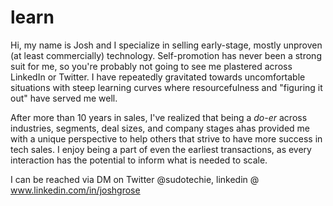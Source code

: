# learn
Hi, my name is Josh and I specialize in selling early-stage, mostly unproven (at least commercially) technology. Self-promotion has never been a strong suit for me, so you're probably not going to see me plastered across LinkedIn or Twitter. I have repeatedly gravitated towards uncomfortable situations with steep learning curves where resourcefulness and "figuring it out" have served me well. 

After more than 10 years in sales, I've realized that being a *do-er* across industries, segments, deal sizes, and company stages ahas provided me with a unique perspective to help others that strive to have more success in tech sales. I enjoy being a part of even the earliest transactions, as every interaction has the potential to inform what is needed to scale. 

I can be reached via DM on Twitter @sudotechie, linkedin @ www.linkedin.com/in/joshgrose
